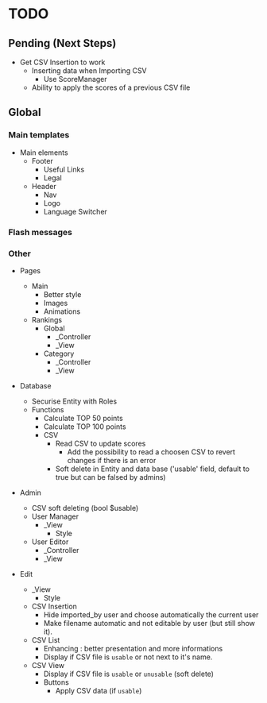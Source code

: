 # TODO

## Pending (Next Steps)
 + Get CSV Insertion to work
   + Inserting data when Importing CSV
      + Use ScoreManager
   + Ability to apply the scores of a previous CSV file

## Global

### Main templates
 + Main elements
   + Footer
      + Useful Links
      + Legal
   + Header
      + Nav
      + Logo
      + Language Switcher

### Flash messages

### Other
 + Pages
   + Main
      + Better style
      + Images
      + Animations
   + Rankings
      + Global
         + _Controller
         + _View
      + Category
         + _Controller
         + _View

 + Database
   + Securise Entity with Roles
   + Functions
      + Calculate TOP 50 points
      + Calculate TOP 100 points
      + CSV
         + Read CSV to update scores
            + Add the possibility to read a choosen CSV to revert changes if there is an error
         + Soft delete in Entity and data base ('usable' field, default to true but can be falsed by admins)

 + Admin
   + CSV soft deleting (bool $usable)
   + User Manager
      + _View
         + Style
   + User Editor
      + _Controller
      + _View

 + Edit
   + _View
      + Style
   + CSV Insertion
      + Hide imported_by user and choose automatically the current user
      + Make filename automatic and not editable by user (but still show it).
   + CSV List
      + Enhancing : better presentation and more informations
      + Display if CSV file is `usable` or not next to it's name.
   + CSV View
      + Display if CSV file is `usable` or `unusable` (soft delete)
      + Buttons
         + Apply CSV data (if `usable`)
